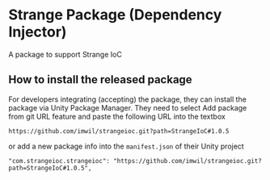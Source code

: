 # Strange Package (Dependency Injector)

A package to support Strange IoC

## How to install the released package

For developers integrating (accepting) the package, they can install the package via Unity Package Manager. They need to select Add package from git URL feature and paste the following URL into the textbox
```
https://github.com/imwil/strangeioc.git?path=StrangeIoC#1.0.5
```
or add a new package info into the `manifest.json` of their Unity project
```
"com.strangeioc.strangeioc": "https://github.com/imwil/strangeioc.git?path=StrangeIoC#1.0.5",
```